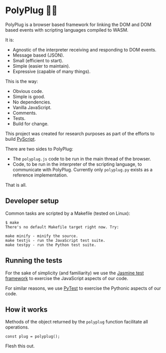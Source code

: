 # PolyPlug 🦜🔌

PolyPlug is a browser based framework for linking the DOM and DOM based events
with scripting languages compiled to WASM.

It is:

* Agnostic of the interpreter receiving and responding to DOM events.
* Message based (JSON).
* Small (efficient to start).
* Simple (easier to maintain).
* Expressive (capable of many things).

This is the way:

* Obvious code.
* Simple is good.
* No dependencies.
* Vanilla JavaScript.
* Comments.
* Tests.
* Build for change.

This project was created for research purposes as part of the efforts to build
[PyScript](https://pyscript.net).

There are two sides to PolyPlug:

* The `polyplug.js` code to be run in the main thread of the browser.
* Code, to be run in the interpreter of the scripting language, to communicate
  with PolyPlug. Currently only `polyplug.py` exists as a reference
  implementation.

That is all.

## Developer setup

Common tasks are scripted by a Makefile (tested on Linux):

```
$ make
There's no default Makefile target right now. Try:

make minify - minify the source.
make testjs - run the JavaScript test suite.
make testpy - run the Python test suite.
```

## Running the tests

For the sake of simplicity (and familiarity) we use the
[Jasmine test framework](https://jasmine.github.io/index.html) to exercise the
JavaScript aspects of our code.

For similar reasons, we use [PyTest](https://pytest.org/) to exercise the
Pythonic aspects of our code.

## How it works

Methods of the object returned by the `polyplug` function facilitate all
operations.

```JS
const plug = polyplug();
```

Flesh this out.

